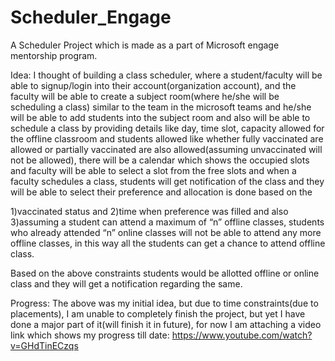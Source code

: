 # Scheduler_Engage
A Scheduler Project which is made as a part of Microsoft engage mentorship program.

Idea:
I thought of building a class scheduler, where a student/faculty will be able to signup/login into their account(organization account), and the faculty will be able to 
create a subject room(where he/she will be scheduling a class) similar to the team in the microsoft teams and he/she will be able to add students into the subject room and 
also will be able to schedule a class by providing details like day, time slot, capacity allowed for the offline classroom and students allowed like whether fully vaccinated 
are allowed or partially vaccinated are also allowed(assuming unvaccinated will not be allowed), there will be a calendar which shows the occupied slots and faculty will be 
able to select a slot from the free slots and when a faculty schedules a class, students will get notification of the class and they will be able to select their preference 
and allocation is done based on the 

1)vaccinated status and 
2)time when preference was filled and also 
3)assuming a student can attend a maximum of “n” offline classes, students who already attended “n” online classes will not be able to attend any more offline classes,
in this way all the students can get a chance to attend offline class.

Based on the above constraints students would be allotted offline or online class and they will get a notification regarding the same.

Progress:
The above was my initial idea, but due to time constraints(due to placements), I am unable to completely finish the project, but yet I have done a major part of it(will finish 
it in future), for now I am attaching a video link which shows my progress till date: https://www.youtube.com/watch?v=GHdTinECzqs
